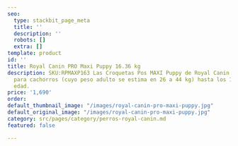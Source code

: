 ```yaml
---
seo:
  type: stackbit_page_meta
  title: ''
  description: ''
  robots: []
  extra: []
template: product
id: ''
title: Royal Canin PRO Maxi Puppy 16.36 kg
description: SKU:RPMAXP163 Las Croquetas Pos MAXI Puppy de Royal Canin están diseñadas
  para cachorros (cuyo peso adulto se estima en 26 a 44 kg) hasta los 15 meses de
  edad.
price: '1,690'
order: 
default_thumbnail_image: "/images/royal-canin-pro-maxi-puppy.jpg"
default_original_image: "/images/royal-canin-pro-maxi-puppy.jpg"
category: src/pages/category/perros-royal-canin.md
featured: false

---
```

